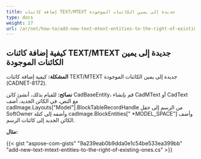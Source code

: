 ```yaml
---
title: إضافة كائنات TEXT/MTEXT جديدة إلى يمين الكائنات الموجودة 
type: docs
weight: 17
url: /ar/net/how-to/add-new-text-mtext-entities-to-the-right-of-existing-ones/
---
```


## **كيفية إضافة كائنات TEXT/MTEXT جديدة إلى يمين الكائنات الموجودة**

**المشكلة:** كيفية إضافة كائنات TEXT/MTEXT جديدة إلى يمين الكائنات الموجودة (CADNET-8172).

**نصائح:** للقيام بذلك، أنشئ كائن CadBaseEntity، قم بإنشاء CadMText أو CadText مع النص، في الكائن الجديد، أضف cadImage.Layouts["Model"].BlockTableRecordHandle من الرسم إلى حقل SoftOwner وأضفه إلى كتلة cadImage.BlockEntities[" *MODEL_SPACE"] وأضف الكائن الجديد إلى كائنات الرسم.

**مثال:**

{{< gist "aspose-com-gists" "9a239eab0b9dda0e1c54be533ea399bb" "add-new-text-mtext-entities-to-the-right-of-existing-ones.cs" >}}

